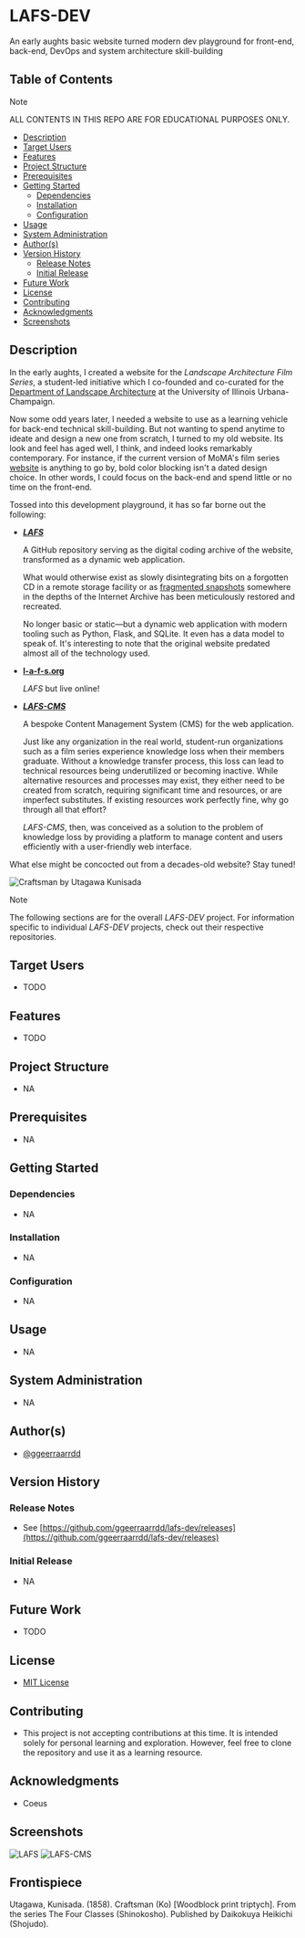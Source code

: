 # LAFS-DEV

An early aughts basic website turned modern dev playground for front-end, back-end, DevOps and system architecture skill-building

## Table of Contents

> [!NOTE]
> ALL CONTENTS IN THIS REPO ARE FOR EDUCATIONAL PURPOSES ONLY.

* [Description](#description)
* [Target Users](#target-users)
* [Features](#features)
* [Project Structure](#project-structure)
* [Prerequisites](#prerequisites)
* [Getting Started](#getting-started)
  * [Dependencies](#dependencies)
  * [Installation](#installation)
  * [Configuration](#installation)
* [Usage](#usage)
* [System Administration](#system-administration)
* [Author(s)](#authors)
* [Version History](#version-history)
  * [Release Notes](#release-notes)
  * [Initial Release](#initial-release)
* [Future Work](#future-work)
* [License](#license)
* [Contributing](#contributing)
* [Acknowledgments](#acknowledgments)
* [Screenshots](#screenshots)

## Description

In the early aughts, I created a website for the _Landscape Architecture Film Series_, a student-led initiative which I co-founded and co-curated for the [Department of Landscape Architecture](https://landarch.illinois.edu/) at the University of Illinois Urbana-Champaign.

Now some odd years later, I needed a website to use as a learning vehicle for back-end technical skill-building. But not wanting to spend anytime to ideate and design a new one from scratch, I turned to my old website. Its look and feel has aged well, I think, and indeed looks remarkably contemporary. For instance, if the current version of MoMA's film series [website](https://www.moma.org/calendar/film/) is anything to go by, bold color blocking isn't a dated design choice. In other words, I could focus on the back-end and spend little or no time on the front-end.

Tossed into this development playground, it has so far borne out the following:

* [**_LAFS_**](https://github.com/ggeerraarrdd/lafs)

  A GitHub repository serving as the digital coding archive of the website, transformed as a dynamic web application.

  What would otherwise exist as slowly disintegrating bits on a forgotten CD in a remote storage facility or as [fragmented snapshots](https://web.archive.org/web/20040827234527/http://www.rehearsal.uiuc.edu/projects/filmseries/) somewhere in the depths of the Internet Archive has been meticulously restored and recreated.

  No longer basic or static—but a dynamic web application with modern tooling such as Python, Flask, and SQLite. It even has a data model to speak of. It's interesting to note that the original website predated almost all of the technology used.

* [**l-a-f-s.org**](https://l-a-f-s.org)

  _LAFS_ but live online!

* [**_LAFS-CMS_**](https://github.com/ggeerraarrdd/lafs-cms)

  A bespoke Content Management System (CMS) for the web application.

  Just like any organization in the real world, student-run organizations such as a film series experience knowledge loss when their members graduate. Without a knowledge transfer process, this loss can lead to technical resources being underutilized or becoming inactive. While alternative resources and processes may exist, they either need to be created from scratch, requiring significant time and resources, or are imperfect substitutes. If existing resources work perfectly fine, why go through all that effort?

  _LAFS-CMS_, then, was conceived as a solution to the problem of knowledge loss by providing a platform to manage content and users efficiently with a user-friendly web interface.

What else might be concocted out from a decades-old website? Stay tuned!

![Craftsman by Utagawa Kunisada](assets/craftsman_kunisada.png)

> [!NOTE]
> The following sections are for the overall _LAFS-DEV_ project. For information specific to individual _LAFS-DEV_ projects, check out their respective repositories.

## Target Users

* TODO

## Features

* TODO

## Project Structure

* NA

## Prerequisites

* NA

## Getting Started

### Dependencies

* NA

### Installation

* NA

### Configuration

* NA

## Usage

* NA

## System Administration

* NA

## Author(s)

* [@ggeerraarrdd](https://github.com/ggeerraarrdd/)

## Version History

### Release Notes

* See [https://github.com/ggeerraarrdd/lafs-dev/releases](https://github.com/ggeerraarrdd/lafs-dev/releases)

### Initial Release

* NA

## Future Work

* TODO

## License

* [MIT License](https://github.com/ggeerraarrdd/large-parks/blob/main/LICENSE)

## Contributing

* This project is not accepting contributions at this time. It is intended solely for personal learning and exploration. However, feel free to clone the repository and use it as a learning resource.

## Acknowledgments

* Coeus

## Screenshots

![LAFS](assets/film-series1_1.jpg)
![LAFS-CMS](assets/lafscms_1.png)

## Frontispiece

Utagawa, Kunisada. (1858). Craftsman (Ko) [Woodblock print triptych]. From the series The Four Classes (Shinokosho). Published by Daikokuya Heikichi (Shojudo).
